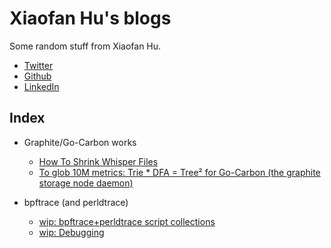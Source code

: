 
# Xiaofan Hu's blogs

Some random stuff from Xiaofan Hu.

* [Twitter](https://twitter.com/bom_d_van)
* [Github](https://github.com/bom-d-van)
* [LinkedIn](https://www.linkedin.com/in/xiaofan-hu-9616372a/)

## Index

* Graphite/Go-Carbon works
	* [How To Shrink Whisper Files](how-to-shrink-whisper-files)
	* [To glob 10M metrics: Trie * DFA = Tree² for Go-Carbon (the graphite storage node daemon)](to-glob-10m-metrics-using-trie-and-dfa/)

* bpftrace (and perldtrace)
	* [wip: bpftrace+perldtrace script collections]()
	* [wip: Debugging]()

